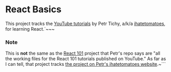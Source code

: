 # React Basics

This project tracks the [YouTube tutorials](https://www.youtube.com/watch?v=OXmpxz_-pBU&list=PLkEZWD8wbltnXlfyhS5qSMTNb26utkOkI) by Petr Tichy, a/k/a [ihatetomatoes](https://ihatetomatoes.net/), for learning React.`~~~

### Note

This is **not** the same as the [React 101](git@github.com:Ihatetomatoes/react-101.git) project that Petr's repo says are "all the working files for the React 101 tutorials published on YouTube." As far as I can tell, that project tracks [the project on Petr's ihatetomatoes website](https://ihatetomatoes.net/r101/).~```